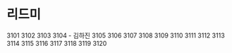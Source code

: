 # 리드미
3101
3102
3103
3104 - 김하진
3105
3106
3107
3108
3109
3110
3111 
3112
3113 
3114 
3115 
3116 
3117 
3118 
3119 
3120 
